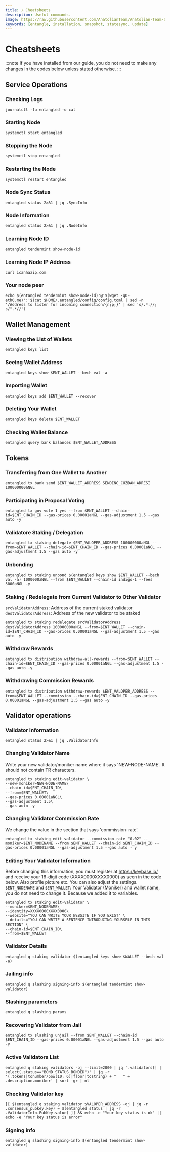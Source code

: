 ```yaml
---
title: ⤴️ Cheatsheets
description: Useful commands.
image: https://raw.githubusercontent.com/AnatolianTeam/Anatolian-Team-Services/main/docs/Testnet/Cosmos-Ecosystem/entangle/img/Entangle-Service-Cover.jpg
keywords: [entangle, installation, snapshot, statesync, update]
---
```


# Cheatsheets 
:::note
If you have installed from our guide, you do not need to make any changes in the codes below unless stated otherwise.
:::

## Service Operations

### Checking Logs
```
journalctl -fu entangled -o cat
```

### Starting Node
```
systemctl start entangled
```

### Stopping the Node
```
systemctl stop entangled
```

### Restarting the Node
```
systemctl restart entangled
```

### Node Sync Status
```
entangled status 2>&1 | jq .SyncInfo
```

### Node Information
```
entangled status 2>&1 | jq .NodeInfo
```

### Learning Node ID
```
entangled tendermint show-node-id
```

### Learning Node IP Address
```
curl icanhazip.com
```

### Your node peer
```
echo $(entangled tendermint show-node-id)'@'$(wget -qO- eth0.me)':'$(cat $HOME/.entangled/config/config.toml | sed -n '/Address to listen for incoming connection/{n;p;}' | sed 's/.*://; s/".*//')
```

## Wallet Management

### Viewing the List of Wallets
```
entangled keys list
```

### Seeing Wallet Address
```
entangled keys show $ENT_WALLET --bech val -a
```

### Importing Wallet
```
entangled keys add $ENT_WALLET --recover
```

### Deleting Your Wallet
```
entangled keys delete $ENT_WALLET
```

### Checking Wallet Balance
```
entangled query bank balances $ENT_WALLET_ADDRESS
```

## Tokens

### Transferring from One Wallet to Another
```
entangled tx bank send $ENT_WALLET_ADDRESS SENDING_CUZDAN_ADRESI 100000000aNGL
```

### Participating in Proposal Voting
```
entangled tx gov vote 1 yes --from $ENT_WALLET --chain-id=$ENT_CHAIN_ID --gas-prices 0.00001aNGL --gas-adjustment 1.5 --gas auto -y
```

### Validatore Staking / Delegation
```
entangled tx staking delegate $ENT_VALOPER_ADDRESS 100000000aNGL --from=$ENT_WALLET --chain-id=$ENT_CHAIN_ID --gas-prices 0.00001aNGL --gas-adjustment 1.5 --gas auto -y
```
### Unbonding
```
entangled tx staking unbond $(entangled keys show $ENT_WALLET --bech val -a) 1000000aNGL --from $ENT_WALLET --chain-id indigo-1 --fees 3000aNGL -y
```

### Staking / Redelegate from Current Validator to Other Validator
`srcValidatorAddress`: Address of the current staked validator
`destValidatorAddress`: Address of the new validator to be staked
```
entangled tx staking redelegate srcValidatorAddress destValidatorAddress 100000000aNGL --from=$ENT_WALLET --chain-id=$ENT_CHAIN_ID --gas-prices 0.00001aNGL --gas-adjustment 1.5 --gas auto -y
```

### Withdraw Rewards
```
entangled tx distribution withdraw-all-rewards --from=$ENT_WALLET --chain-id=$ENT_CHAIN_ID --gas-prices 0.00001aNGL --gas-adjustment 1.5 --gas auto -y
```

### Withdrawing Commission Rewards

```
entangled tx distribution withdraw-rewards $ENT_VALOPER_ADDRESS --from=$ENT_WALLET --commission --chain-id=$ENT_CHAIN_ID --gas-prices 0.00001aNGL --gas-adjustment 1.5 --gas auto -y
```

## Validator operations

### Validator Information
```
entangled status 2>&1 | jq .ValidatorInfo
```

### Changing Validator Name
Write your new validator/moniker name where it says 'NEW-NODE-NAME'. It should not contain TR characters.
```
entangled tx staking edit-validator \
--new-moniker=NEW-NODE-NAME\
--chain-id=$ENT_CHAIN_ID\
--from=$ENT_WALLET\
--gas-prices 0.00001aNGL\
--gas-adjustment 1.5\
--gas auto -y
```

### Changing Validator Commission Rate
We change the value in the section that says 'commission-rate'.
```
entangled tx staking edit-validator --commission-rate "0.02" --moniker=$ENT_NODENAME --from $ENT_WALLET --chain-id $ENT_CHAIN_ID --gas-prices 0.00001aNGL --gas-adjustment 1.5 --gas auto - y
```

### Editing Your Validator Information
Before changing this information, you must register at https://keybase.io/ and receive your 16-digit code (XXXX0000XXXX0000) as seen in the code below. Also profile picture etc. You can also adjust the settings.
`$ENT_NODENAME` and `$ENT_WALLET`: Your Validator (Moniker) and wallet name, you do not need to change it. Because we added it to variables.
```
entangled tx staking edit-validator \
--moniker=$ENT_NODENAME\
--identity=XXXX0000XXXX0000\
--website="YOU CAN WRITE YOUR WEBSITE IF YOU EXIST" \
--details="YOU CAN WRITE A SENTENCE INTRODUCING YOURSELF IN THIS SECTION" \
--chain-id=$ENT_CHAIN_ID\
--from=$ENT_WALLET
```

### Validator Details
```
entangled q staking validator $(entangled keys show $WALLET --bech val -a)
```

### Jailing info
```
entangled q slashing signing-info $(entangled tendermint show-validator)
```

### Slashing parameters
```
entangled q slashing params
```

### Recovering Validator from Jail
```
entangled tx slashing unjail --from $ENT_WALLET --chain-id $ENT_CHAIN_ID --gas-prices 0.00001aNGL --gas-adjustment 1.5 --gas auto -y
```

### Active Validators List
```
entangled q staking validators -oj --limit=2000 | jq '.validators[] | select(.status=="BOND_STATUS_BONDED")' | jq -r '(.tokens|tonumber/pow(10; 6)|floor|tostring) + " 	 " + .description.moniker' | sort -gr | nl
```

### Checking Validator key
```
[[ $(entangled q staking validator $VALOPER_ADDRESS -oj | jq -r .consensus_pubkey.key) = $(entangled status | jq -r .ValidatorInfo.PubKey.value) ]] && echo -e "Your key status is ok" || echo -e "Your key status is error"
```

### Signing info
```
entangled q slashing signing-info $(entangled tendermint show-validator)
```
